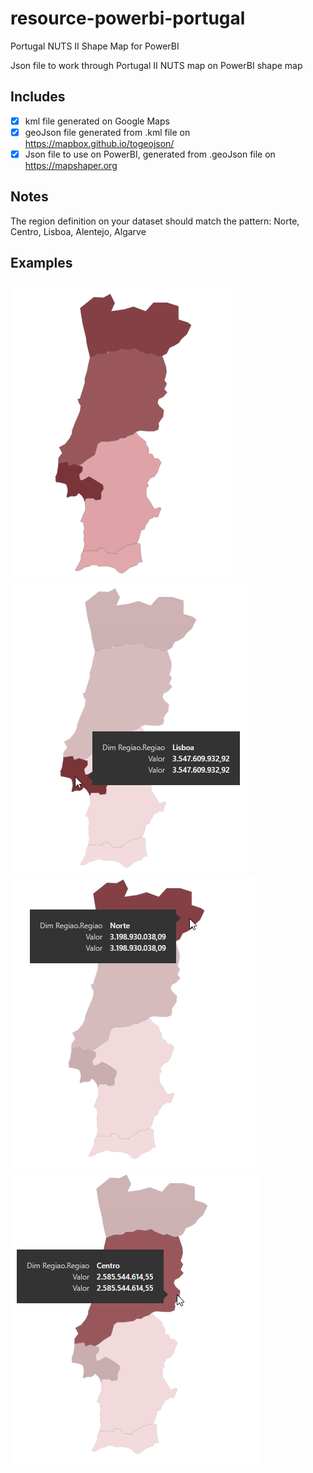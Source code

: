 # resource-powerbi-portugal
 Portugal NUTS II Shape Map for PowerBI
 
 Json file to work through Portugal II NUTS map on PowerBI shape map
 
 ## Includes 
- [x] kml file generated on Google Maps  
- [x] geoJson file generated from .kml file on https://mapbox.github.io/togeojson/
- [x] Json file to use on PowerBI, generated from .geoJson file on https://mapshaper.org  

## Notes
The region definition on your dataset should match the pattern: Norte, Centro, Lisboa, Alentejo, Algarve

## Examples
![GitHub Logo](/img/01_img_fullmap.png) 
![GitHub Logo](/img/02_img_lisboa.png) 
![GitHub Logo](/img/03_img_norte.png) 
![GitHub Logo](/img/04_img_centro.png) 
